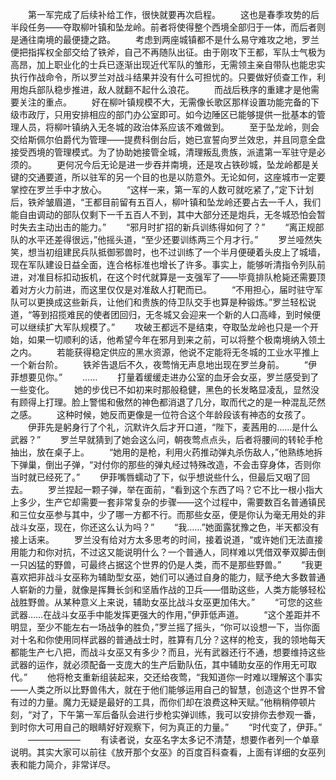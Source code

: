 　　第一军完成了后续补给工作，很快就要再次启程。
　　这也是春季攻势的后半段任务——夺取柳叶镇和坠龙岭。前者将使得整个西境全部归于一体，而后者则是通往南境的最便捷之路。
　　考虑到两座城镇都不是什么易守难攻之地，罗兰便把指挥权全部交给了铁斧，自己不再随队出征。由于刚攻下王都，军队士气极为高昂，加上职业化的士兵已逐渐出现近代军队的雏形，无需领主亲自带队也能忠实执行作战命令，所以罗兰对战斗结果并没有什么可担忧的。只要做好侦查工作，利用炮兵部队稳步推进，敌人就翻不起什么浪花。
　　而战后秩序的重建才是他需要关注的重点。
　　好在柳叶镇规模不大，无需像长歌区那样设置功能完备的下级市政厅，只用安排相应的部门办公室即可。如今边陲区已能够提供一批基本的管理人员，将柳叶镇纳入无冬城的政治体系应该不难做到。
　　至于坠龙岭，则会交给斯佩尔伯爵代为管理——提费科倒台后，她已宣誓向罗兰效忠，并且同意全盘接受西境的管理模式。为了协助她接管全城，清理叛乱贵族，派遣第一军驻守是必须的。
　　更何况今后无论是进一步吞并南境，还是攻占铁砂城，坠龙岭都是关键的交通要道，所以驻军的另一个目的也是以防意外。无论如何，这座城市一定要掌控在罗兰手中才放心。
　　“这样一来，第一军的人数可就吃紧了，”定下计划后，铁斧皱眉道，“王都目前留有五百人，柳叶镇和坠龙岭还要占去一千人，我们能自由调动的部队仅剩下一千五百人不到，其中大部分还是炮兵，无冬城恐怕会暂时失去主动出击的能力。”
　　“邪月时扩招的新兵训练得如何了？”
　　“离正规部队的水平还差得很远，”他摇头道，“至少还要训练两三个月才行。”
　　罗兰哑然失笑，想当初组建民兵队抵御邪兽时，也不过训练了一个半月便硬着头皮上了城墙，现在军队建设日益全面，连合格标准也增长了许多。事实上，能够听清指令列队前进，对准目标扣动扳机，在这个时代就算是一支强军了——毕竟排队枪毙还需要顶着对方火力前进，而这里仅仅是对准敌人打靶而已。
　　“不用担心，届时驻守军队可以更换成这些新兵，让他们和贵族的侍卫队交手也算是种锻炼。”罗兰轻松说道，“等到招揽难民的使者团回归，无冬城又会迎来一个新的人口高峰，到时候便可以继续扩大军队规模了。”
　　攻破王都远不是结束，夺取坠龙岭也只是一个开始，如果一切顺利的话，他希望今年在邪月到来之前，可以将整个极南境纳入领土之内。
　　若能获得稳定供应的黑水资源，他说不定能将无冬城的工业水平推上一个新台阶。
　　铁斧告退后不久，夜莺悄无声息地出现在罗兰身前。
　　“伊菲想要见你。”
　　……
　　打量着缓缓走进办公室的血牙会女巫，罗兰感受到了一些变化。
　　她的步伐已不如初来时那般稳健，黑色的长发略显凌乱，显然没有顾得上打理。脸上警惕和傲然的神色都消退了几分，取而代之的是一种混乱茫然之感。
　　这种时候，她反而更像是一位符合这个年龄段该有神态的女孩了。
　　伊菲先是躬身行了个礼，沉默许久后才开口道，“陛下，麦茜用的……是什么武器？”
　　罗兰早就猜到了她会这么问，朝夜莺点点头，后者将腰间的转轮手枪抽出，放在桌子上。
　　“她用的是枪，利用火药推动弹丸杀伤敌人，”他熟练地拆下弹巢，倒出子弹，“对付你的那些的弹丸经过特殊改造，不会击穿身体，否则你当时就已经死了。”
　　伊菲嘴唇蠕动了下，似乎想说些什么，但最后又咽了回去。
　　罗兰捏起一颗子弹，举在面前，“看到这个东西了吗？它不比一根小指大上多少，生产它却需要一套非常复杂的步骤——这个过程中，需要数百名普通镇民和三位女巫参与其中，少了哪一方都不行。而那些女巫，便是你认为毫无用处的非战斗女巫，现在，你还这么认为吗？”
　　“我……”她面露犹豫之色，半天都没有接上话来。
　　罗兰没有给对方太多思考的时间，接着说道，“或许她们无法直接用能力和你对抗，不过这又能说明什么？一个普通人，同样难以凭借双拳双脚击倒一只凶猛的野兽，可最终占据这个世界的仍是人类，而不是那些野兽。”
　　“我更喜欢把非战斗女巫称为辅助型女巫，她们可以通过自身的能力，赋予绝大多数普通人崭新的力量，就像是挥舞长剑和坚盾作战的卫兵——借助这些，人类方能够轻松战胜野兽。从某种意义上来说，辅助女巫比战斗女巫更加伟大。”
　　“可您的这些武器……在战斗女巫手中能发挥更强大的作用，”伊菲低声道。
　　“这个差距并不明显，至少不能左右一场战争的胜负，”罗兰摇了摇头，“你可以设想一下，当你面对十名和你使用同样武器的普通战士时，胜算有几分？这样的枪支，我的领地每天都能生产七八把，而战斗女巫又有多少？而且，光有武器还行不通，想要维持这些武器的运作，就必须配备一支庞大的生产后勤队伍，其中辅助女巫的作用无可取代。”
　　他将枪支重新组装起来，交还给夜莺，“我知道你一时难以理解这个事实——人类之所以比野兽伟大，就在于他们能够运用自己的智慧，创造这个世界不曾有过的力量。魔力无疑是最好的工具，而你们却在浪费这种天赋。”他稍稍停顿片刻，“对了，下午第一军后备队会进行步枪实弹训练，我可以安排你去参观一番，到时你大可用自己的眼睛好好观察下，何为真正的力量。”
　　“时代变了，伊菲。”
　　——————
　　有读者说，女巫名字太多记不清楚，想要作者列一个单章说明。其实大家可以前往《放开那个女巫》的百度百科查看，上面有详细的女巫列表和能力简介，非常详尽。